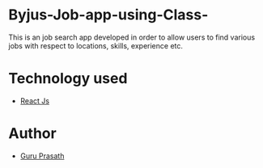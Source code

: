 # Byjus-Job-app-using-Class-

This is an job search app developed in order to allow users to find various jobs with respect to locations, skills, experience etc.

# Technology used

* <a href="https://reactjs.org/"> React Js </a>

# Author

* <a href="https://github.com/guruk05">Guru Prasath</a>

  